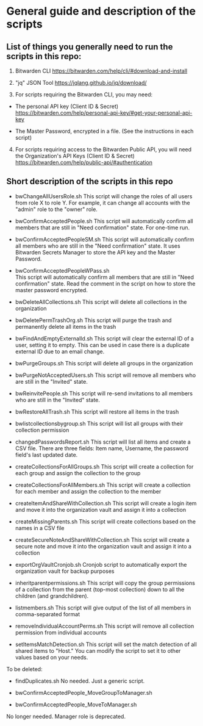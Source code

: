 # General guide and description of the scripts

## List of things you generally need to run the scripts in this repo:
1. Bitwarden CLI
https://bitwarden.com/help/cli/#download-and-install

2. "jq" JSON Tool
https://jqlang.github.io/jq/download/

3. For scripts requiring the Bitwarden CLI, you may need:
- The personal API key (Client ID & Secret)
https://bitwarden.com/help/personal-api-key/#get-your-personal-api-key

- The Master Password, encrypted in a file. (See the instructions in each script)

4. For scripts requiring access to the Bitwarden Public API, you will need the Organization's API Keys (Client ID & Secret)
https://bitwarden.com/help/public-api/#authentication


## Short description of the scripts in this repo

- bwChangeAllUsersRole.sh
  This script will change the roles of all users from role X to role Y. For example, it can change all accounts with the "admin" role to the "owner" role.

- bwConfirmAcceptedPeople.sh
  This script will automatically confirm all members that are still in "Need confirmation" state. For one-time run.

- bwConfirmAcceptedPeopleSM.sh
  This script will automatically confirm all members who are still in the "Need confirmation" state. It uses Bitwarden Secrets Manager to store the API key and the Master Password.

- bwConfirmAcceptedPeopleWPass.sh<br>
This script will automatically confirm all members that are still in "Need confirmation" state. Read the comment in the script on how to store the master password encrypted.

- bwDeleteAllCollections.sh
This script will delete all collections in the organization

- bwDeletePermTrashOrg.sh
This script will purge the trash and permanently delete all items in the trash

- bwFindAndEmptyExternalId.sh
This script will clear the external ID of a user, setting it to empty. This can be used in case there is a duplicate external ID due to an email change.

- bwPurgeGroups.sh
This script will delete all groups in the organization

- bwPurgeNotAcceptedUsers.sh
This script will remove all members who are still in the "Invited" state.

- bwReinvitePeople.sh
This script will re-send invitations to all members who are still in the "Invited" state.

- bwRestoreAllTrash.sh
This script will restore all items in the trash

- bwlistcollectionsbygroup.sh
This script will list all groups with their collection permission

- changedPasswordsReport.sh
This script will list all items and create a CSV file. There are three fields: Item name, Username, the password field's last updated date.

- createCollectionsForAllGroups.sh
This script will create a collection for each group and assign the collection to the group

- createCollectionsForAllMembers.sh
This script will create a collection for each member and assign the collection to the member

- createItemAndShareWithCollection.sh
This script will create a login item and move it into the organization vault and assign it into a collection

- createMissingParents.sh
This script will create collections based on the names in a CSV file

- createSecureNoteAndShareWithCollection.sh
This script will create a secure note and move it into the organization vault and assign it into a collection

- exportOrgVaultCronjob.sh
Cronjob script to automatically export the organization vault for backup purposes

- inheritparentpermissions.sh
This script will copy the group permissions of a collection from the parent (top-most collection) down to all the children (and grandchildren).

- listmembers.sh
This script will give output of the list of all members in comma-separated format

- removeIndividualAccountPerms.sh
This script will remove all collection permission from individual accounts

- setItemsMatchDetection.sh
This script will set the match detection of all shared items to "Host." You can modify the script to set it to other values based on your needs.

To be deleted:

- findDuplicates.sh
No needed. Just a generic script.

- bwConfirmAcceptedPeople_MoveGroupToManager.sh
- bwConfirmAcceptedPeople_MoveToManager.sh

No longer needed. Manager role is deprecated.
